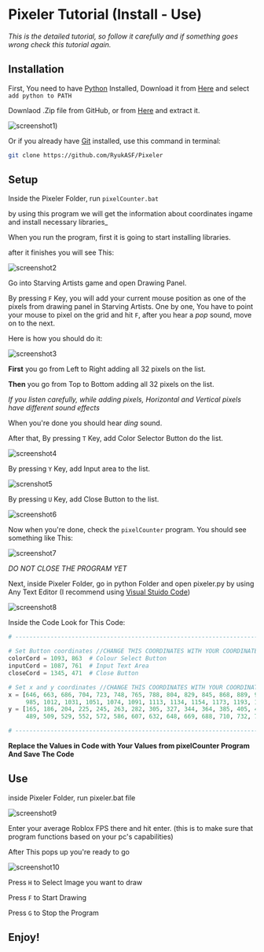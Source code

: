 # Pixeler Tutorial (Install - Use)

_This is the detailed tutorial, so follow it carefully and if something goes wrong check this tutorial again._

## Installation

First, You need to have [Python](https://www.python.org) Installed, Download it from [Here](https://www.python.org/downloads/) and select `add python to PATH`

Downlaod .Zip file from GitHub, or from [Here](https://github.com/RyukASF/Pixeler/archive/refs/heads/main.zip)
and extract it.

![screenshot1]([https://drive.google.com/file/d/15EBHHcGWlI_FMrrpe-EjACZ4jmcLmbBW/view?usp=sharing))

Or if you already have [Git](https://git-scm.com/downloads) installed, use this command in terminal:

```bash
git clone https://github.com/RyukASF/Pixeler
```

## Setup

Inside the Pixeler Folder, run `pixelCounter.bat`

by using this program we will get the information about coordinates ingame and install necessary libraries_

When you run the program, first it is going to start installing libraries.

after it finishes you will see This:

![screenshot2]([https://drive.google.com/file/d/1miIfknPfNUcbkQb8JmnLaoInAs3Ju7N9/view](https://drive.google.com/file/d/File_ID/view?usp=sharing))

Go into Starving Artists game and open Drawing Panel.

By pressing `F` Key, you will add your current mouse position as one of the pixels from drawing panel in Starving Artists.
One by one, You have to point your mouse to pixel on the grid and hit `F`, after you hear a _pop_ sound, move on to the next.

Here is how you should do it:

![screenshot3]([https://drive.google.com/file/d/1ndNBZlQM8PeGP2gQ/view](https://drive.google.com/file/d/File_ID/view?usp=sharing))

**First** you go from Left to Right adding all 32 pixels on the list.

**Then** you go from Top to Bottom adding all 32 pixels on the list.

_If you listen carefully, while adding pixels, Horizontal and Vertical pixels have different sound effects_

When you're done you should hear _ding_ sound.

After that, By pressing `T` Key, add Color Selector Button do the list.

![screenshot4]([https://drive.google.com/file/d/1_8d6JEbkGoZF6D5DvpdPwpKd9QDr5Kp/view](https://drive.google.com/file/d/File_ID/view?usp=sharing))

By pressing `Y` Key, add Input area to the list.

![screnshot5]([https://drive.google.com/file/d/1bdvjVuV53iSg8pdo4U1zvX4uAkK00yb3/view](https://drive.google.com/file/d/File_ID/view?usp=sharing))

By pressing `U` Key, add Close Button to the list.

![screenshot6]([https://drive.google.com/file/d/1H7vRl0cmAp16F8IMKcyxM0e1wwwc1dhl/view](https://drive.google.com/file/d/File_ID/view?usp=sharing))

Now when you're done, check the `pixelCounter` program. You should see something like This:

![screenshot7]([https://drive.google.com/file/d/1fIFQWcyjb7OF3Us1962Bj7DKJanAwG2/view](https://drive.google.com/file/d/File_ID/view?usp=sharing))

_DO NOT CLOSE THE PROGRAM YET_

Next, inside Pixeler Folder, go in python Folder and open pixeler.py by using Any Text Editor (I recommend using [Visual Stuido Code](https://code.visualstudio.com))

![screenshot8]([https://drive.google.com/file/d/1lrQDf9uNLfG1368AxLtJlHAHrhLSenyP/view](https://drive.google.com/file/d/File_ID/view?usp=sharing))

Inside the Code Look for This Code:

```python
# ----------------------------------------------------------------------------------------------------------------------

# Set Button coordinates //CHANGE THIS COORDINATES WITH YOUR COORDINATES (By using PixelCounter.py)
colorCord = 1093, 863  # Colour Select Button
inputCord = 1087, 761  # Input Text Area
closeCord = 1345, 471  # Close Button

# Set x and y coordinates //CHANGE THIS COORDINATES WITH YOUR COORDINATES (By using PixelCounter.py)
x = [646, 663, 686, 704, 723, 748, 765, 788, 804, 829, 845, 868, 889, 908, 931, 951, 969,
     985, 1012, 1031, 1051, 1074, 1091, 1113, 1134, 1154, 1173, 1193, 1214, 1235, 1255, 1273]
y = [165, 186, 204, 225, 245, 263, 282, 305, 327, 344, 364, 385, 405, 428, 444, 470,
     489, 509, 529, 552, 572, 586, 607, 632, 648, 669, 688, 710, 732, 755, 769, 793]

# ----------------------------------------------------------------------------------------------------------------------
```

**Replace the Values in Code with Your Values from pixelCounter Program And Save The Code** 

## Use

inside Pixeler Folder, run pixeler.bat file

![screenshot9]([https://drive.google.com/file/d/1uZdh8OJ_web4fvYJJLn8OULyR8BcIDqI/view](https://drive.google.com/file/d/File_ID/view?usp=sharing))

Enter your average Roblox FPS there and hit enter. (this is to make sure that program functions based on your pc's capabilities)

After This pops up you're ready to go

![screenshot10]([https://drive.google.com/file/d/15EBHHcGWlI_FMrrpe-EjACZ4jmcLmbBW/view](https://drive.google.com/file/d/File_ID/view?usp=sharing))

Press `H` to Select Image you want to draw

Press `F` to Start Drawing

Press `G` to Stop the Program

## Enjoy!
